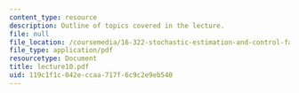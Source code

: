 ```yaml
---
content_type: resource
description: Outline of topics covered in the lecture.
file: null
file_location: /coursemedia/16-322-stochastic-estimation-and-control-fall-2004/119c1f1c042eccaa717f6c9c2e9eb540_lecture10.pdf
file_type: application/pdf
resourcetype: Document
title: lecture10.pdf
uid: 119c1f1c-042e-ccaa-717f-6c9c2e9eb540
---
```

